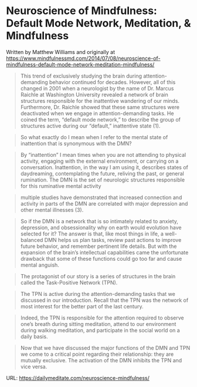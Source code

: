 # Neuroscience of Mindfulness: Default Mode Network, Meditation, & Mindfulness 

Written by Matthew Williams and originally at <https://www.mindfulnessmd.com/2014/07/08/neuroscience-of-mindfulness-default-mode-network-meditation-mindfulness/>


> This trend of exclusively studying the brain during attention-demanding behavior continued for decades. However, all of this changed in 2001 when a neurologist by the name of Dr. Marcus Raichle at Washington University revealed a network of brain structures responsible for the inattentive wandering of our minds. Furthermore, Dr. Raichle showed that these same structures were deactivated when we engage in attention-demanding tasks. He coined the term, “default mode network,” to describe the group of structures active during our “default,” inattentive state (1).


> So what exactly do I mean when I refer to the mental state of inattention that is synonymous with the DMN?

> By “inattention” I mean times when you are not attending to physical activity, engaging with the external environment, or carrying on a conversation. Inattention, in the way I am using it, describes states of daydreaming, contemplating the future, reliving the past, or general rumination. The DMN is the set of neurologic structures responsible for this ruminative mental activity


> multiple studies have demonstrated that increased connection and activity in parts of the DMN are correlated with major depression and other mental illnesses (3).


> So if the DMN is a network that is so intimately related to anxiety, depression, and obsessionality why on earth would evolution have selected for it? The answer is that, like most things in life, a well-balanced DMN helps us plan tasks, review past actions to improve future behavior, and remember pertinent life details. But with the expansion of the brain’s intellectual capabilities came the unfortunate drawback that some of these functions could go too far and cause mental anguish.


> The protagonist of our story is a series of structures in the brain called the Task-Positive Network (TPN).

> The TPN is active during the attention-demanding tasks that we discussed in our introduction. Recall that the TPN was the network of most interest for the better part of the last century.


> Indeed, the TPN is responsible for the attention required to observe one’s breath during sitting meditation, attend to our environment during walking meditation, and participate in the social world on a daily basis.


> Now that we have discussed the major functions of the DMN and TPN we come to a critical point regarding their relationship: they are mutually exclusive. The activation of the DMN inhibits the TPN and vice versa.


URL: https://dailymeditate.com/neuroscience-mindfulness/
